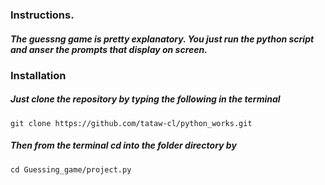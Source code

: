 ### Instructions.

##### The guessng game is pretty explanatory. You just run the python script and anser the prompts that display on screen.

### Installation

##### Just clone the repository by typing the following in the terminal

`git clone https://github.com/tataw-cl/python_works.git`

##### Then from the terminal cd into the folder directory by

`cd Guessing_game/project.py`
